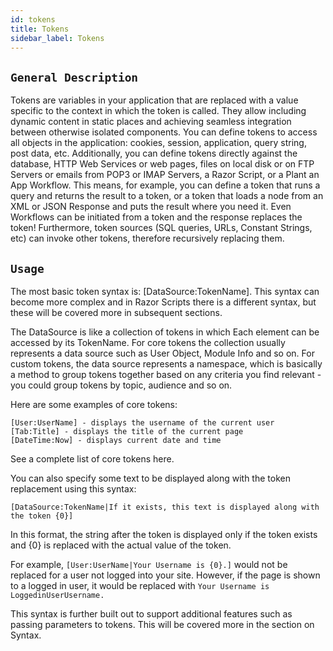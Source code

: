```yaml
---
id: tokens 
title: Tokens
sidebar_label: Tokens
---
```


## `General Description`

Tokens are variables in your application that are replaced with a value specific to the context in which the token is called. They allow including dynamic content in static places and achieving seamless integration between otherwise isolated components. You can define tokens to access all objects in the application: cookies, session, application, query string, post data, etc. Additionally, you can define tokens directly against the database, HTTP Web Services or web pages, files on local disk or on FTP Servers or emails from POP3 or IMAP Servers, a Razor Script, or a Plant an App Workflow. This means, for example, you can define a token that runs a query and returns the result to a token, or a token that loads a node from an XML or JSON Response and puts the result where you need it. Even Workflows can be initiated from a token and the response replaces the token! Furthermore, token sources (SQL queries, URLs, Constant Strings, etc) can invoke other tokens, therefore recursively replacing them.

## `Usage`

The most basic token syntax is: [DataSource:TokenName]. This syntax can become more complex and in Razor Scripts there is a different syntax, but these will be covered more in subsequent sections.

The DataSource is like a collection of tokens in which Each element can be accessed by its TokenName. For core tokens the collection usually represents a data source such as User Object, Module Info and so on. For custom tokens, the data source represents a namespace, which is basically a method to group tokens together based on any criteria you find relevant - you could group tokens by topic, audience and so on.

Here are some examples of core tokens:

```
[User:UserName] - displays the username of the current user
[Tab:Title] - displays the title of the current page
[DateTime:Now] - displays current date and time
```

See a complete list of core tokens here.

You can also specify some text to be displayed along with the token replacement using this syntax: 

```
[DataSource:TokenName|If it exists, this text is displayed along with the token {0}]
```
In this format, the string after the token is displayed only if the token exists and {0} is replaced with the actual value of the token.

For example, `[User:UserName|Your Username is {0}.]` would not be replaced for a user not logged into your site. However, if the page is shown to a logged in user, it would be replaced with `Your Username is LoggedinUserUsername.`

This syntax is further built out to support additional features such as passing parameters to tokens. This will be covered more in the section on Syntax. 